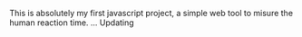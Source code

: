 This is absolutely my first javascript project, a simple web tool to misure the human reaction time.
... Updating
